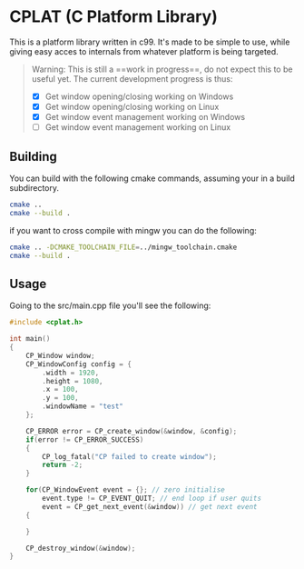 # CPLAT (C Platform Library)
This is a platform library written in c99. It's made to be simple to use, while giving easy acces
to internals from whatever platform is being targeted.
> Warning: This is still a ==work in progress==, do not expect this to be useful yet.
> The current development progress is thus:
> - [x] Get window opening/closing working on Windows
> - [x] Get window opening/closing working on Linux
> - [x] Get window event management working on Windows
> - [ ] Get window event management working on Linux


## Building
You can build with the following cmake commands, assuming your in a 
build subdirectory.
```bash
cmake ..
cmake --build .
```
if you want to cross compile with mingw you can do the following:
```bash
cmake .. -DCMAKE_TOOLCHAIN_FILE=../mingw_toolchain.cmake
cmake --build .
```

## Usage
Going to the src/main.cpp file you'll see the following:
```CPP
#include <cplat.h>

int main()
{
    CP_Window window;
    CP_WindowConfig config = {
        .width = 1920,
        .height = 1080,
        .x = 100,
        .y = 100,
        .windowName = "test"
    };

    CP_ERROR error = CP_create_window(&window, &config);
    if(error != CP_ERROR_SUCCESS)
    {
        CP_log_fatal("CP failed to create window");
        return -2;
    }

    for(CP_WindowEvent event = {}; // zero initialise
        event.type != CP_EVENT_QUIT; // end loop if user quits
        event = CP_get_next_event(&window)) // get next event
    {

    }

    CP_destroy_window(&window);
}
```
